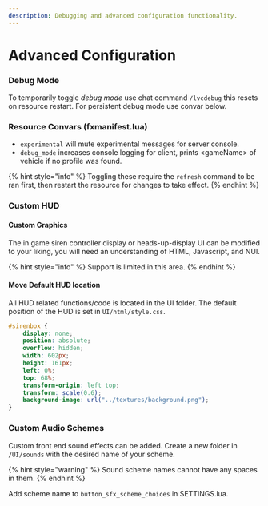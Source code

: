 ```yaml
---
description: Debugging and advanced configuration functionality.
---
```


# Advanced Configuration

### Debug Mode

To temporarily toggle _debug mode_ use chat command `/lvcdebug` this resets on resource restart. For persistent debug mode use convar below.

### **Resource Convars (fxmanifest.lua)**

* `experimental` will mute experimental messages for server console.
* `debug_mode` increases console logging for client, prints \<gameName> of vehicle if no profile was found.

{% hint style="info" %}
Toggling these require the `refresh` command to be ran first, then restart the resource for changes to take effect.
{% endhint %}

### Custom HUD

#### Custom Graphics

The in game siren controller display or heads-up-display UI can be modified to your liking, you will need an understanding of HTML, Javascript, and NUI.&#x20;

{% hint style="info" %}
Support is limited in this area.
{% endhint %}

#### Move Default HUD location

All HUD related functions/code is located in the UI folder. The default position of the HUD is set in `UI/html/style.css`.

```css
#sirenbox {
	display: none;
	position: absolute;
	overflow: hidden;
	width: 602px;
	height: 161px;
	left: 0%;
	top: 68%;
	transform-origin: left top;
	transform: scale(0.6);
	background-image: url("../textures/background.png");
}
```

### Custom Audio Schemes

Custom front end sound effects can be added. Create a new folder in `/UI/sounds` with the desired name of your scheme.

{% hint style="warning" %}
Sound scheme names cannot have any spaces in them.
{% endhint %}

Add scheme name to `button_sfx_scheme_choices` in SETTINGS.lua.
